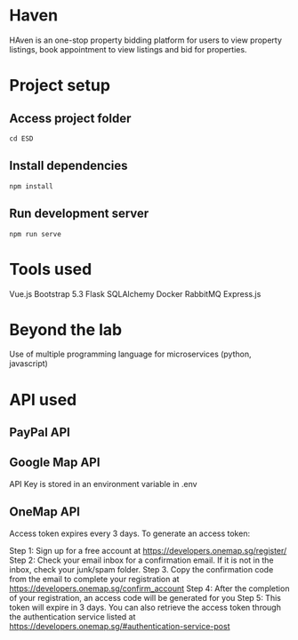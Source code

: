 # Haven
HAven is an one-stop property bidding platform for users to view property listings, book appointment to view listings and bid for properties.

# Project setup
## Access project folder
```
cd ESD
```

## Install dependencies
```
npm install
```

## Run development server
```
npm run serve
```

# Tools used
Vue.js
Bootstrap 5.3
Flask
SQLAlchemy
Docker
RabbitMQ
Express.js


# Beyond the lab
Use of multiple programming language for microservices (python, javascript)


# API used

## PayPal API

## Google Map API
API Key is stored in an environment variable in .env

## OneMap API
Access token expires every 3 days. To generate an access token:

Step 1: Sign up for a free account at https://developers.onemap.sg/register/
Step 2: Check your email inbox for a confirmation email. If it is not in the inbox, check your junk/spam folder.
Step 3. Copy the confirmation code from the email to complete your registration at https://developers.onemap.sg/confirm_account
Step 4: After the completion of your registration, an access code will be generated for you
Step 5: This token will expire in 3 days. You can also retrieve the access token through the authentication service listed at https://developers.onemap.sg/#authentication-service-post


